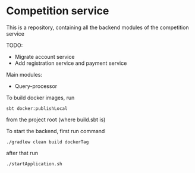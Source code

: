 # Competition service

This is a repository, containing all the backend modules of the competition service

TODO:
+ Migrate account service
+ Add registration service and payment service


Main modules:
+ Query-processor 

To build docker images, run

```shell
sbt docker:publishLocal
```

from the project root (where build.sbt is)

To start the backend, first run command
```shell
./gradlew clean build dockerTag
```

after that run 
```shell
./startApplication.sh
```

